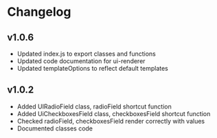 # Changelog

## v1.0.6

* Updated index.js to export classes and functions
* Updated code documentation for ui-renderer
* Updated templateOptions to reflect default templates

## v1.0.2

* Added UIRadioField class, radioField shortcut function
* Added UiCheckboxesField class, checkboxesField shortcut function
* Checked radioField, checkboxesField render correctly with values
* Documented classes code
